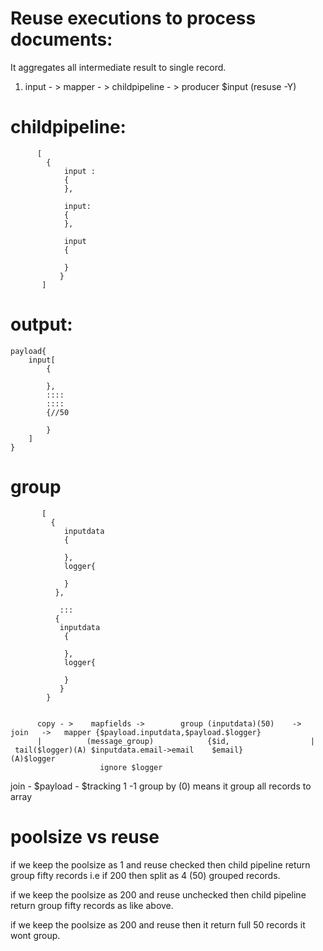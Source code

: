 Reuse executions to process documents:
=====================================

It aggregates all intermediate result to single record.

1) input - > mapper - > childpipeline - > producer
            $input          (resuse -Y)  
            



childpipeline:
===============

          [
            {
                input : 
                { 
                },
                
                input:
                {
                },

                input
                {

                }
               }
           ]         
output:
=======

    payload{
        input[
            {
            
            },
            ::::
            ::::
            {//50
            
            }
        ]
    }


group
======
           [
             {
                inputdata
                {
                
                },
                logger{
                
                }
              },  
                
               :::
              { 
               inputdata
                {
                
                },
                logger{
                
                }
               }
            }


          copy - >    mapfields ->        group (inputdata)(50)    ->  join   ->   mapper {$payload.inputdata,$payload.$logger}
          |          (message_group)            {$id,                  |                  
     tail($logger)(A) $inputdata.email->email    $email}            (A)$logger
                        ignore $logger


join -     $payload  - $tracking 1 -1 
group by (0) means it group all records to array       


poolsize vs reuse
===================


if we keep the poolsize as 1 and reuse checked then child pipeline return group fifty records i.e if 200 then split as 4 (50) grouped records.

if we keep the poolsize as 200 and reuse unchecked then child pipeline return group fifty records as like above.

if we keep the poolsize as 200 and reuse then it return full 50 records it wont group.

